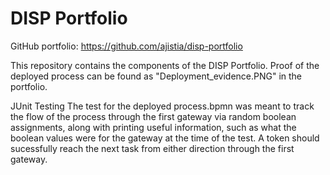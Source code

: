 # DISP Portfolio

GitHub portfolio:
https://github.com/ajistia/disp-portfolio

This repository contains the components of the DISP Portfolio. Proof of the deployed process can be found as "Deployment_evidence.PNG" in the portfolio.

JUnit Testing
The test for the deployed process.bpmn was meant to track the flow of the process through the first gateway via random boolean assignments, along with printing useful information, such as what the boolean values were for the gateway at the time of the test. A token should sucessfully reach the next task from either direction through the first gateway.

